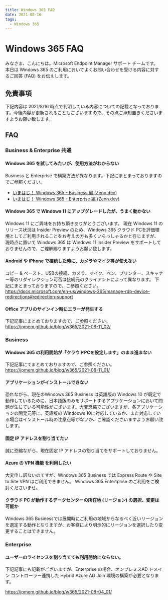 ```yaml
---
title: Windows 365 FAQ
date: 2021-08-16
tags:
  - Windows 365
---
```


# Windows 365 FAQ

みなさま、こんにちは。Microsoft Endpoint Manager サポート チームです。
本日は Windows 365 のご利用においてよくお問い合わせを受ける内容に対するご回答 (FAQ) をお伝えします。

## 免責事項

下記内容は 2021/8/16 時点で判明している内容についての記載となっております。今後内容が更新されることもございますので、その点ご承知置きくださいますようお願い致します。

## FAQ

### Business & Enterprise 共通

#### Windows 365 を試してみたいが、使用方法がわからない

Business と Enterprise で構築方法が異なります。下記にまとまっておりますのでご参照ください。  

- [いまはじ！ Windows 365 - Business 編 (Zenn.dev) ](https://zenn.dev/takuyaot/books/507584243171c2)  
- [いまはじ！ Windows 365 - Enterprise 編 (Zenn.dev) ](https://zenn.dev/takuyaot/books/60c3ced87ba86f)  


#### Windows 365 で Windows 11 にアップグレードしたが、うまく動かない

Windows 11 にご興味をお持ち頂きありがとうございます。
現在 Windows 11 のリリース状況は Insider Preview のため、Windows 365 クラウド PCを評価環境としてご利用されることをお考えの方も多くいらっしゃるかと存じますが、 現時点に置いて Windows 365 は Windows 11 Insider Preview をサポートしておりませんので、ご理解賜りますようお願い致します。

#### Android や iPhone で接続した時に、カメラやマイク等が使えない

コピー & ペースト、USBの接続、カメラ、マイク、ペン、プリンター、スキャナー等のリダイレクション可否は接続元のクライアントによって異なります。
下記にまとまっておりますので、ご参照ください。
https://docs.microsoft.com/en-us/windows-365/manage-rdp-device-redirections#redirection-support


#### Office アプリのサインイン時にエラーが発生する

下記記事にまとめておりますので、ご参照ください。
https://jpmem.github.io/blog/w365/2021-08-11_02/


### Business

#### Windows 365 の利用開始が「クラウドPCを設定します」のまま進まない

下記記事にてまとめておりますので、ご参照ください。
https://jpmem.github.io/blog/w365/2021-08-11_01/

#### アプリケーションがインストールできない

恐れながら、現在のWindows 365 Business は英語版の Windows 10 が既定で動作しているために、日本語版のみをサポートするアプリケーションにおいて問題が生じている可能性がございます。大変恐縮でございますが、各アプリケーションの開発元等に、英語版の Windoows 10に対応しているか、また対応している場合はインストール時の注意点等がないか、ご確認くださいますようお願い致します。

#### 固定 IP アドレスを割り当てたい

誠に恐縮ながら、現在固定 IP アドレスの割り当てをサポートしておりません。

#### Azure の VPN 機能 を利用したい

大変申し訳ないのですが、Windows 365 Business では Express Route や Site to Site VPN はご利用できません。
Windows 365 Entertprise のご利用をご検討くださいませ。

#### クラウド PC が動作するデータセンターの所在地 (リージョン) の選択、変更は可能か

Windows 365 Businessでは展開時にご利用の地域からなるべく近いリージョンを選定する動作となりますが、お客様により明示的にリージョンを選択したり変更することはできません。

### Enterprise

#### ユーザーのライセンスを割り当てても利用開始にならない。

下記記事にも記載がございますが、Enterprise の場合、オンプレミスAD ドメイン コントローラー連携した Hybrid Azure AD Join 環境の構築が必要となります。

https://jpmem.github.io/blog/w365/2021-08-04_01/